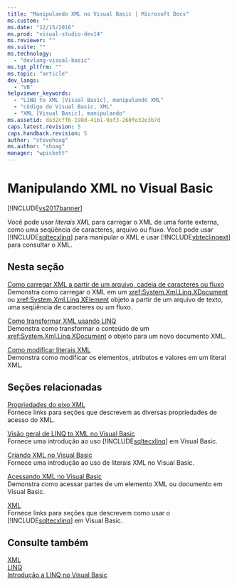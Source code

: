 ```yaml
---
title: "Manipulando XML no Visual Basic | Microsoft Docs"
ms.custom: ""
ms.date: "12/15/2016"
ms.prod: "visual-studio-dev14"
ms.reviewer: ""
ms.suite: ""
ms.technology: 
  - "devlang-visual-basic"
ms.tgt_pltfrm: ""
ms.topic: "article"
dev_langs: 
  - "VB"
helpviewer_keywords: 
  - "LINQ to XML [Visual Basic], manipulando XML"
  - "código do Visual Basic, XML"
  - "XML [Visual Basic], manipulando"
ms.assetid: da32cffb-198d-41b1-9af3-260fe32e3b7d
caps.latest.revision: 5
caps.handback.revision: 5
author: "stevehoag"
ms.author: "shoag"
manager: "wpickett"
---
```

# Manipulando XML no Visual Basic
[!INCLUDE[vs2017banner](../../../../csharp/includes/vs2017banner.md)]

Você pode usar  *literais XML* para carregar o XML de uma fonte externa, como uma seqüência de caracteres, arquivo ou fluxo.  Você pode usar [!INCLUDE[sqltecxlinq](../../../../csharp/programming-guide/concepts/linq/includes/sqltecxlinq_md.md)] para manipular o XML e usar [!INCLUDE[vbteclinqext](../../../../csharp/getting-started/includes/vbteclinqext_md.md)] para consultar o XML.  
  
## Nesta seção  
 [Como carregar XML a partir de um arquivo, cadeia de caracteres ou fluxo](../Topic/How%20to:%20Load%20XML%20from%20a%20File,%20String,%20or%20Stream%20\(Visual%20Basic\).md)  
 Demonstra como carregar o XML em um <xref:System.Xml.Linq.XDocument> ou <xref:System.Xml.Linq.XElement> objeto a partir de um arquivo de texto, uma seqüência de caracteres ou um fluxo.  
  
 [Como transformar XML usando LINQ](../../../../visual-basic/programming-guide/language-features/xml/how-to-transform-xml-by-using-linq.md)  
 Demonstra como transformar o conteúdo de um <xref:System.Xml.Linq.XDocument> o objeto para um novo documento XML.  
  
 [Como modificar literais XML](../../../../visual-basic/programming-guide/language-features/xml/how-to-modify-xml-literals.md)  
 Demonstra como modificar os elementos, atributos e valores em um literal XML.  
  
## Seções relacionadas  
 [Propriedades do eixo XML](../../../../visual-basic/language-reference/xml-axis/xml-axis-properties.md)  
 Fornece links para seções que descrevem as diversas propriedades de acesso do XML.  
  
 [Visão geral de LINQ to XML no Visual Basic](../../../../visual-basic/programming-guide/language-features/xml/overview-of-linq-to-xml.md)  
 Fornece uma introdução ao uso [!INCLUDE[sqltecxlinq](../../../../csharp/programming-guide/concepts/linq/includes/sqltecxlinq_md.md)] em Visual Basic.  
  
 [Criando XML no Visual Basic](../../../../visual-basic/programming-guide/language-features/xml/creating-xml.md)  
 Fornece uma introdução ao uso de literais XML no Visual Basic.  
  
 [Acessando XML no Visual Basic](../../../../visual-basic/programming-guide/language-features/xml/accessing-xml.md)  
 Demonstra como acessar partes de um elemento XML ou documento em Visual Basic.  
  
 [XML](../../../../visual-basic/programming-guide/language-features/xml/index.md)  
 Fornece links para seções que descrevem como usar o [!INCLUDE[sqltecxlinq](../../../../csharp/programming-guide/concepts/linq/includes/sqltecxlinq_md.md)] em Visual Basic.  
  
## Consulte também  
 [XML](../../../../visual-basic/programming-guide/language-features/xml/index.md)   
 [LINQ](../../../../visual-basic/programming-guide/language-features/linq/index.md)   
 [Introdução a LINQ no Visual Basic](../../../../visual-basic/programming-guide/language-features/linq/introduction-to-linq.md)